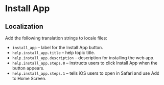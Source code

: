 # Install App

## Localization

Add the following translation strings to locale files:

- `install_app` – label for the Install App button.
- `help.install_app.title` – help topic title.
- `help.install_app.description` – description for installing the web app.
- `help.install_app.steps.0` – instructs users to click Install App when the button appears.
- `help.install_app.steps.1` – tells iOS users to open in Safari and use Add to Home Screen.
